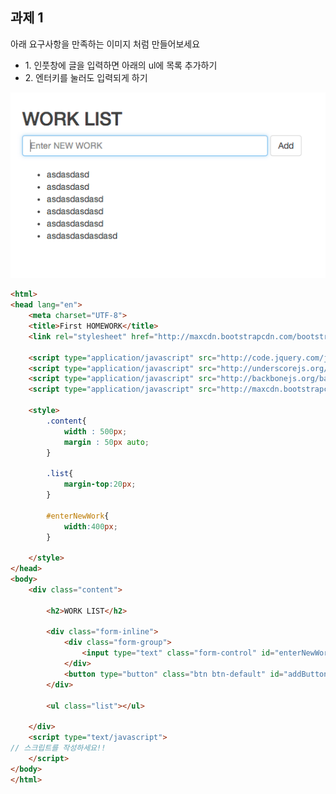 <h2> 과제 1 </h2>
<p>아래 요구사항을 만족하는 이미지 처럼 만들어보세요</p>
<ul>
    <li>1. 인풋창에 글을 입력하면 아래의 ul에 목록 추가하기</li>
    <li>2. 엔터키를 눌러도 입력되게 하기</li>
</ul>
<img src="https://raw.githubusercontent.com/joon1030/homework/master/homework1/First_HOMEWORK.png">

```html
<html>
<head lang="en">
    <meta charset="UTF-8">
    <title>First HOMEWORK</title>
    <link rel="stylesheet" href="http://maxcdn.bootstrapcdn.com/bootstrap/3.2.0/css/bootstrap.min.css">

    <script type="application/javascript" src="http://code.jquery.com/jquery-1.11.1.js"></script>
    <script type="application/javascript" src="http://underscorejs.org/underscore.js"></script>
    <script type="application/javascript" src="http://backbonejs.org/backbone.js"></script>
    <script type="application/javascript" src="http://maxcdn.bootstrapcdn.com/bootstrap/3.2.0/js/bootstrap.min.js"></script>

    <style>
        .content{
            width : 500px;
            margin : 50px auto;
        }

        .list{
            margin-top:20px;
        }

        #enterNewWork{
            width:400px;
        }

    </style>
</head>
<body>
    <div class="content">

        <h2>WORK LIST</h2>

        <div class="form-inline">
            <div class="form-group">
                <input type="text" class="form-control" id="enterNewWork" placeholder="Enter NEW WORK"  autocomplete="off">
            </div>
            <button type="button" class="btn btn-default" id="addButton">Add</button>
        </div>

        <ul class="list"></ul>

    </div>
    <script type="text/javascript">
// 스크립트를 작성하세요!!
    </script>
</body>
</html>
```